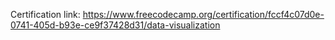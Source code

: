 Certification link: https://www.freecodecamp.org/certification/fccf4c07d0e-0741-405d-b93e-ce9f37428d31/data-visualization